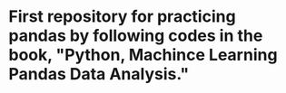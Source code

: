 # First repository for practicing pandas by following codes in the book, "Python, Machince Learning Pandas Data Analysis."
